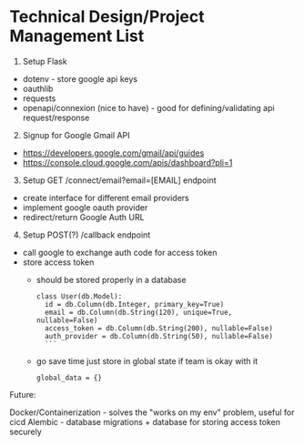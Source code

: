 # Technical Design/Project Management List

1. Setup Flask
  - dotenv - store google api keys
  - oauthlib
  - requests
  - openapi/connexion (nice to have) - good for defining/validating api request/response

2. Signup for Google Gmail API
  - https://developers.google.com/gmail/api/guides
  - https://console.cloud.google.com/apis/dashboard?pli=1

3. Setup  GET /connect/email?email=[EMAIL] endpoint
  - create interface for different email providers
  - implement google oauth provider
  - redirect/return Google Auth URL

4. Setup POST(?) /callback endpoint
  - call google to exchange auth code for access token
  - store access token
    - should be stored properly in a database

        ```
        class User(db.Model):
          id = db.Column(db.Integer, primary_key=True)
          email = db.Column(db.String(120), unique=True, nullable=False)
          access_token = db.Column(db.String(200), nullable=False)
          auth_provider = db.Column(db.String(50), nullable=False)
          ```

    - go save time just store in global state if team is okay with it

        `global_data = {} `


Future:

Docker/Containerization - solves the "works on my env" problem, useful for cicd
Alembic - database migrations + database for storing access token securely
